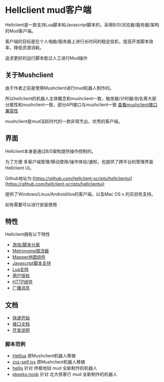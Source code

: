# Hellclient mud客户端

Hellclient是一款支持Lua脚本和Javascript脚本的，采用B/S(浏览器/服务器)架构的Mud客户端。

客户端的目标是在个人电脑/服务器上进行长时间的稳定挂机，提高开发脚本效率，降低资源消耗。

追求更好的运行脚本胜过人工进行Mud操作

## 关于Mushclient

由于作者之前是使用Mushclient进行mud机器人制作的。

所以hellclient的机器人主体概念和mushclient一致，触发器/计时器/别名等大部分属性和mushclient一致，部分API接口与mushclient一致 [查看mushclient接口兼容性](doc/api/mush.md)

mushclient是mud活跃时代的一款非常杰出，优秀的客户端。

## 界面

Hellclient本身是通过B/S架构提供操作控制的。

为了方便 多客户端管理/移动使用/操作体验/通知，也提供了跨平台的管理界面Hellclient UI。

Github地址为:[https://github.com/hellclient-scripts/hellclientui](https://github.com/hellclient-scripts/hellclientui)

提供了Windows/Linux/Android/Ios的客户端，以及Mac OS x 的实验性支持。

如有需要可以进行安装使用

## 特性

Hellclient拥有以下特性

* [游戏/脚本分离](doc/features/features.md#游戏/脚本分离)
* [Metronome限流器](doc/features/features.md#Metronome限流器)
* [Mapper地图组件](doc/features/features.md#Mapper地图组件)
* [Javascript脚本支持](doc/features/features.md#Javascript脚本支持)
* [Lua支持](doc/features/features.md#Lua支持)
* [用户授权](doc/features/features.md#用户授权)
* [HTTP组件](doc/features/features.md#HTTP组件)
* [广播消息](doc/features/features.md#广播消息)
## 文档

* [快速开始](doc/quickstart/quickstart.md)
* [接口文档](doc/api/readme.md)
* [开发说明](doc/develop/readme.md)
### 脚本范例

* [Helllua](https://github.com/hellclient-scripts/helllua) 原Mushclient机器人移植
* [zsz-self.jvs](https://github.com/hellclient-scripts/zsz-self.jvs) 原Mushclient机器人移植
* [helljs](https://github.com/hellclient-scripts/helljs) 针对 终极地狱 mud 全新制作的机器人
* [pkpxkx.noob](https://github.com/hellclient-scripts/pkuxkx.noob) 针对 北大侠客行 mud 全新制作的机器人